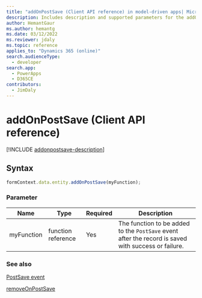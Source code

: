 ```yaml
---
title: "addOnPostSave (Client API reference) in model-driven apps| MicrosoftDocs"
description: Includes description and supported parameters for the addOnPostSave method.
author: HemantGaur
ms.author: hemantg
ms.date: 03/12/2022
ms.reviewer: jdaly
ms.topic: reference
applies_to: "Dynamics 365 (online)"
search.audienceType: 
  - developer
search.app: 
  - PowerApps
  - D365CE
contributors:
  - JimDaly
---
```

# addOnPostSave (Client API reference)

[!INCLUDE [addonpostsave-description](includes/addonpostsave-description.md)]

## Syntax

```javascript
formContext.data.entity.addOnPostSave(myFunction);
```

### Parameter

|Name|Type|Required|Description|
|------|-----|------|----------|
|myFunction|function reference|Yes|The function to be added to the `PostSave` event after the record is saved with success or failure.|

### See also

[PostSave event](../events/postsave.md)

[removeOnPostSave](removeOnPostSave.md) 

